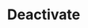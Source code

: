 ---
title: Deactivate
excerpt: Deactivates the specified asset, removing it from Fever's control.
api:
  file: api.json
  operationId: assets#deactivate
hidden: false
---